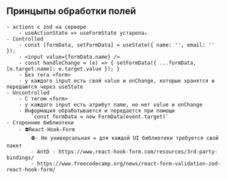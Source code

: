 ## Принцыпы обработки полей
	- actions c zod на сервере
		- useActionState => useFormState устарела⚠️
    - Controlled
        - const [formData, setFormData] = useState({ name: '', email: '' });
        - <input value={formData.name} />
        - const handleChange = (e) => { setFormData({ ...formData, [e.target.name]: e.target.value }); }
        - Без тега <form>
        - у каждого input есть свой value и onChange, которые хранятся и передаются через useState
    - Uncontrolled
        - С тегом <form>
        - у каждого input есть атрибут name, но нет value и onChange
        - Информация обрабатывается и передается при помощи 
            `const formData = new FormData(event.target)`
    - Сторонние библиотеки
        - ⛔React-Hook-Form
            ⛔- Не универсальная = для каждой UI библиотеки требуется свой пакет
            - AntD - https://www.react-hook-form.com/resources/3rd-party-bindings/
            - https://www.freecodecamp.org/news/react-form-validation-zod-react-hook-form/

